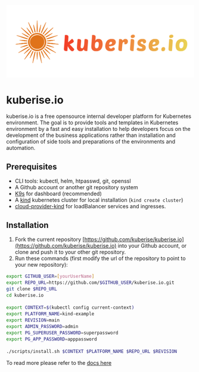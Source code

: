 ![kuberise logo](docs/images/full-logo.svg)
# kuberise.io

kuberise.io is a free opensource internal developer platform for Kubernetes environment. The goal is to provide tools and templates in Kubernetes environment by a fast and easy installation to help developers focus on the development of the business applications rather than installation and configuration of side tools and preparations of the environments and automation.

## Prerequisites

- CLI tools: kubectl, helm, htpasswd, git, openssl
- A Github account or another git repository system
- [K9s](https://k9scli.io/topics/install/) for dashboard (recommended)
- A [kind](https://kind.sigs.k8s.io/docs/user/quick-start#installation) kubernetes cluster for local installation (`kind create cluster`)
- [cloud-provider-kind](https://github.com/kubernetes-sigs/cloud-provider-kind) for loadBalancer services and ingresses.

## Installation

1. Fork the current repository [https://github.com/kuberise/kuberise.io](https://github.com/kuberise/kuberise.io) into your Github account, or clone and push it to your other git repository.
2. Run these commands (first modify the url of the repository to point to your new repository):

```bash
export GITHUB_USER=[yourUserName]
export REPO_URL=https://github.com/$GITHUB_USER/kuberise.io.git
git clone $REPO_URL
cd kuberise.io

export CONTEXT=$(kubectl config current-context)
export PLATFORM_NAME=kind-example
export REVISION=main
export ADMIN_PASSWORD=admin
export PG_SUPERUSER_PASSWORD=superpassword
export PG_APP_PASSWORD=apppassword

./scripts/install.sh $CONTEXT $PLATFORM_NAME $REPO_URL $REVISION
```

To read more please refer to the [docs here](docs/README.md)
